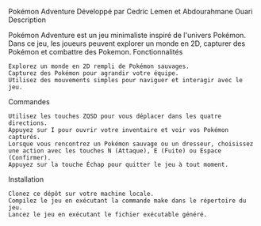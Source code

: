 Pokémon Adventure
Développé par Cedric Lemen et Abdourahmane Ouari
Description

Pokémon Adventure est un jeu minimaliste inspiré de l'univers Pokémon. Dans ce jeu, les joueurs peuvent explorer un monde en 2D, capturer des Pokémon et combattre des Pokemon.
Fonctionnalités

    Explorez un monde en 2D rempli de Pokémon sauvages.
    Capturez des Pokémon pour agrandir votre équipe.
    Utilisez des mouvements simples pour naviguer et interagir avec le jeu.

Commandes

    Utilisez les touches ZQSD pour vous déplacer dans les quatre directions.
    Appuyez sur I pour ouvrir votre inventaire et voir vos Pokémon capturés.
    Lorsque vous rencontrez un Pokémon sauvage ou un dresseur, choisissez une action avec les touches N (Attaque), E (Fuite) ou Espace (Confirmer).
    Appuyez sur la touche Échap pour quitter le jeu à tout moment.

Installation

    Clonez ce dépôt sur votre machine locale.
    Compilez le jeu en exécutant la commande make dans le répertoire du jeu.
    Lancez le jeu en exécutant le fichier exécutable généré.